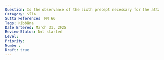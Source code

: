 ```yaml
---
Question: Is the observance of the sixth precept necessary for the attainment of Nibbāna?
Category: Sīla
Sutta References: MN 66
Tags: Nibbāna
Date Entered: March 31, 2025
Review Status: Not started
Level: 
Priority: 
Number: 
Draft: true
---
```


